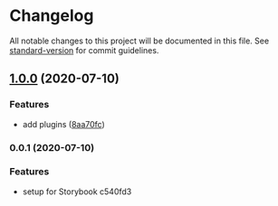 # Changelog

All notable changes to this project will be documented in this file. See [standard-version](https://github.com/conventional-changelog/standard-version) for commit guidelines.

## [1.0.0](https://github.com/AlcheraInc/frontend-storybook/compare/0.0.1...1.0.0) (2020-07-10)


### Features

* add plugins ([8aa70fc](https://github.com/AlcheraInc/frontend-storybook/commit/8aa70fcd988421cf80afa529034fd65a5acb5f32))

### 0.0.1 (2020-07-10)


### Features

* setup for Storybook c540fd3
